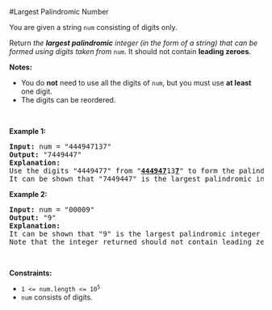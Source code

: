 #Largest Palindromic Number
<p>You are given a string <code>num</code> consisting of digits only.</p>
<p>Return <em>the <strong>largest palindromic</strong> integer (in the form of a string) that can be formed using digits taken from </em><code>num</code>. It should not contain <strong>leading zeroes</strong>.</p>
<p><strong>Notes:</strong></p>
<ul>
<li>You do <strong>not</strong> need to use all the digits of <code>num</code>, but you must use <strong>at least</strong> one digit.</li>
<li>The digits can be reordered.</li>
</ul>
<p> </p>
<p><strong class="example">Example 1:</strong></p>
<pre><strong>Input:</strong> num = "444947137"
<strong>Output:</strong> "7449447"
<strong>Explanation:</strong> 
Use the digits "4449477" from "<u><strong>44494</strong></u><u><strong>7</strong></u>13<u><strong>7</strong></u>" to form the palindromic integer "7449447".
It can be shown that "7449447" is the largest palindromic integer that can be formed.
</pre>
<p><strong class="example">Example 2:</strong></p>
<pre><strong>Input:</strong> num = "00009"
<strong>Output:</strong> "9"
<strong>Explanation:</strong> 
It can be shown that "9" is the largest palindromic integer that can be formed.
Note that the integer returned should not contain leading zeroes.
</pre>
<p> </p>
<p><strong>Constraints:</strong></p>
<ul>
<li><code>1 &lt;= num.length &lt;= 10<sup>5</sup></code></li>
<li><code>num</code> consists of digits.</li>
</ul>
